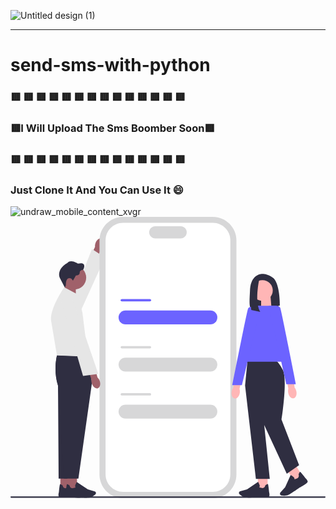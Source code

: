 

![Untitled design (1)](https://github.com/AmirabbasRouintan/send-sms-from-divar-iran-number/assets/110909074/8b6a1958-33e3-48cf-835d-3f7595bc6880)


---


# send-sms-with-python
 ### :red_square:   :red_square:   :red_square:   :red_square:   :red_square:   :red_square:   :red_square:   :red_square:   :red_square:   :red_square:   :red_square:    :red_square:    :red_square:    :red_square:  
  ### :red_square:I Will Upload The Sms Boomber Soon:red_square:  
### :red_square:   :red_square:   :red_square:   :red_square:   :red_square:   :red_square:   :red_square:   :red_square:   :red_square:   :red_square:   :red_square:    :red_square:    :red_square:    :red_square:    





### **Just Clone It And You Can Use It :smile:** 




![undraw_mobile_content_xvgr](https://github.com/AmirabbasRouintan/send-sms-from-divar-iran-number/assets/110909074/871a57ab-d2a2-48dc-9d9e-a092c3938fd8)<svg xmlns="http://www.w3.org/2000/svg" width="678.62" height="606.19" viewBox="0 0 678.62 606.19" xmlns:xlink="http://www.w3.org/1999/xlink"><path id="uuid-fb20b2b5-bc5b-4117-a1ee-c5d1a8aa62bd-97" d="m183.39,55.89c2.75-6.95,8.68-11.07,13.24-9.21,4.56,1.86,6.03,9.01,3.28,15.96-1.06,2.79-2.79,5.27-5.06,7.23l-12.04,29.28-14.07-6.29,13.36-28.2c-.3-3.01.14-6.02,1.28-8.78,0,0,0,0,0,0Z" fill="#a0616a" stroke-width="0"/><path d="m132.94,242.82s-20.19-9.78-18.79-16.8c1.4-7.03,61.55-156.74,61.55-156.74l27.85,18.3-70.61,155.25Z" fill="#e6e6e6" stroke-width="0"/><path d="m435.76,606.19h-193.12c-28.09,0-50.94-22.85-50.94-50.94V50.94c0-28.09,22.85-50.94,50.94-50.94h193.12c28.09,0,50.94,22.85,50.94,50.94v504.31c0,28.09-22.85,50.94-50.94,50.94Z" fill="#d7d7d8" stroke-width="0"/><path d="m435.9,592.4h-193.4c-20.79,0-37.71-16.92-37.71-37.71V50.51c0-20.79,16.92-37.71,37.71-37.71h193.4c20.79,0,37.71,16.92,37.71,37.71v504.18c0,20.79-16.92,37.71-37.71,37.71Z" fill="#fff" stroke-width="0"/><path d="m366.55,46.36h-54.69c-7.22,0-13.09-5.87-13.09-13.09s5.87-13.09,13.09-13.09h54.69c7.22,0,13.09,5.87,13.09,13.09s-5.87,13.09-13.09,13.09Z" fill="#d7d7d8" stroke-width="0"/><rect x="232.82" y="201.79" width="212.77" height="29.95" rx="14.98" ry="14.98" fill="#6c63ff" stroke-width="0"/><rect x="237.24" y="176.9" width="65.71" height="5.22" rx="2.61" ry="2.61" fill="#6c63ff" stroke-width="0"/><rect x="232.82" y="303.18" width="212.77" height="29.95" rx="14.98" ry="14.98" fill="#d7d7d8" stroke-width="0"/><rect x="237.24" y="278.28" width="65.71" height="5.22" rx="2.61" ry="2.61" fill="#d7d7d8" stroke-width="0"/><rect x="232.82" y="404.56" width="212.77" height="29.95" rx="14.98" ry="14.98" fill="#d7d7d8" stroke-width="0"/><rect x="237.24" y="379.67" width="65.71" height="5.22" rx="2.61" ry="2.61" fill="#d7d7d8" stroke-width="0"/><path d="m537.95,123.4s-20.62,2.33-21.95,34.25c-1.11,26.6-3.37,41.43,7.45,46.98,3.87,1.98,8.42,2.16,12.55.8l44.18-14.53s.67-47.89-14.63-59.52c-15.3-11.64-27.6-7.98-27.6-7.98Z" fill="#2f2e41" stroke-width="0"/><polygon points="562.31 196.78 539.95 204.13 539.95 171.95 560.23 171.95 562.31 196.78" fill="#ffb6b6" stroke-width="0"/><path id="uuid-e639489a-d12b-4c23-97cb-2af79ea40b7d-98" d="m493.96,379.49c-1.21,7.37-6.13,12.66-10.98,11.81-4.85-.85-7.81-7.52-6.59-14.9.44-2.95,1.61-5.75,3.41-8.14l5.54-31.17,15.08,3.16-7.07,30.39c.93,2.88,1.14,5.91.61,8.85,0,0,0,0,0,0Z" fill="#ffb6b6" stroke-width="0"/><path id="uuid-56df27a3-bbb6-4bd2-b7f5-888148e3fe66-99" d="m615.85,375.91c1.49,7.32-1.24,14.01-6.08,14.94-4.84.93-9.97-4.26-11.45-11.58-.63-2.92-.53-5.94.29-8.82l-5.89-31.11,15.22-2.41,4.19,30.92c1.89,2.36,3.16,5.12,3.72,8.06,0,0,0,0,0,0Z" fill="#ffb6b6" stroke-width="0"/><rect x="532.96" y="557.07" width="20.94" height="29.71" fill="#ffb6b6" stroke-width="0"/><path d="m512.57,604.77c-2.2,0-4.16-.05-5.64-.19-5.56-.51-10.87-4.62-13.54-7.02-1.2-1.08-1.58-2.8-.96-4.28h0c.45-1.06,1.34-1.86,2.45-2.17l14.7-4.2,23.8-16.06.27.48c.1.18,2.44,4.39,3.22,7.23.3,1.08.22,1.98-.23,2.68-.31.48-.75.76-1.1.92.43.45,1.78,1.37,5.94,2.03,6.07.96,7.35-5.33,7.4-5.59l.04-.21.18-.12c2.89-1.86,4.67-2.71,5.28-2.53.38.11,1.02.31,2.75,17.44.17.54,1.38,4.48.56,8.25-.89,4.1-18.81,2.69-22.4,2.37-.1.01-13.52.97-22.71.97Z" fill="#2f2e41" stroke-width="0"/><rect x="602.03" y="537.03" width="20.94" height="29.71" transform="translate(-199.26 407.72) rotate(-31.95)" fill="#ffb6b6" stroke-width="0"/><path d="m589.93,600.7c-2.46,0-4.72-.3-6.33-.58-1.58-.28-2.82-1.54-3.08-3.12h0c-.18-1.14.15-2.29.93-3.14l10.25-11.34,11.7-26.22.48.26c.18.1,4.39,2.43,6.56,4.43.83.76,1.24,1.57,1.22,2.4-.01.58-.23,1.04-.45,1.37.6.16,2.23.22,6.11-1.42,5.66-2.39,3.42-8.41,3.32-8.66l-.08-.2.09-.19c1.47-3.11,2.52-4.77,3.14-4.94.39-.11,1.03-.28,11.56,13.35.43.36,3.54,3.07,4.84,6.7,1.41,3.95-14.54,12.24-17.75,13.86-.1.08-16.79,12.21-23.65,15.66-2.72,1.37-5.94,1.79-8.87,1.79Z" fill="#2f2e41" stroke-width="0"/><path d="m569.32,308.62h-58.63l-5.32,54.54,23.28,201.52h29.93l-11.97-116.39,48.55,105.08,26.6-18.62-37.91-98.1s13.54-85.46,2.9-106.75c-10.64-21.28-17.43-21.28-17.43-21.28Z" fill="#2f2e41" stroke-width="0"/><polygon points="598.48 311.95 496.73 311.95 533.31 191.57 573.88 191.57 598.48 311.95" fill="#6c63ff" stroke-width="0"/><path d="m539.71,191.59s-25.27-.67-27.93,5.99c-2.66,6.65-33.92,164.94-33.92,164.94h20.62l41.24-170.93Z" fill="#6c63ff" stroke-width="0"/><path d="m556.15,191.73s22.26-2.82,24.92,3.83c2.66,6.65,33.92,164.94,33.92,164.94h-20.62s-38.22-168.77-38.22-168.77Z" fill="#6c63ff" stroke-width="0"/><circle cx="542.72" cy="158.58" r="22.28" fill="#ffb6b6" stroke-width="0"/><path d="m536.62,131.71s-12.26,49.79,1.37,73.06l-19.2-4.08s-7.44-54.49,7.52-64.4l10.31-4.59Z" fill="#2f2e41" stroke-width="0"/><path d="m678.62,603.58c0,.83-.67,1.5-1.5,1.5H1.5c-.83,0-1.5-.67-1.5-1.5s.67-1.5,1.5-1.5h675.62c.83,0,1.5.67,1.5,1.5Z" fill="#2e2e41" stroke-width="0"/><polygon points="115.1 174.73 140.71 183.15 140.71 146.28 117.47 146.28 115.1 174.73" fill="#a0616a" stroke-width="0"/><circle cx="137.54" cy="130.96" r="25.52" fill="#a0616a" stroke-width="0"/><path d="m131.04,132.96l3.52,4.27,6.36-11.14s8.12.42,8.12-5.61,7.45-6.2,7.45-6.2c0,0,10.55-18.42-11.3-13.57,0,0-15.16-10.38-22.69-1.51,0,0-23.11,11.64-16.5,31.9l10.99,20.89,2.49-4.73s-1.51-19.85,11.56-14.32Z" fill="#2f2e41" stroke-width="0"/><rect x="107.42" y="557.4" width="20.94" height="29.71" transform="translate(235.77 1144.5) rotate(-180)" fill="#a0616a" stroke-width="0"/><path d="m126.04,604.12c-3.58.32-21.5,1.74-22.4-2.37-.82-3.77.39-7.71.56-8.25,1.72-17.14,2.36-17.33,2.75-17.44.61-.18,2.39.67,5.28,2.53l.18.12.04.21c.05.27,1.33,6.56,7.4,5.59,4.16-.66,5.51-1.58,5.94-2.03-.35-.16-.79-.44-1.1-.92-.45-.7-.53-1.6-.23-2.68.78-2.85,3.12-7.06,3.22-7.23l.27-.48,23.8,16.06,14.7,4.2c1.11.32,2,1.11,2.45,2.17h0c.62,1.48.24,3.2-.96,4.28-2.67,2.4-7.97,6.51-13.54,7.02-1.48.14-3.44.19-5.64.19-9.19,0-22.61-.95-22.71-.97Z" fill="#2f2e41" stroke-width="0"/><path d="m155.1,301.25l-54.93-2.81s-8.42,31.92,2.22,65.18l1.28,200.29h31.04l29.26-206.61-8.87-56.05Z" fill="#2f2e41" stroke-width="0"/><path d="m145.83,167.65l-30.15-16s-32.49,47.48-28,73.2c4.5,25.72,12.48,73.6,12.48,73.6l66.51,2.81-11.61-94.29-9.23-39.32Z" fill="#e6e6e6" stroke-width="0"/><rect x="122.31" y="557.4" width="20.94" height="29.71" transform="translate(265.56 1144.5) rotate(-180)" fill="#a0616a" stroke-width="0"/><path d="m140.94,604.12c-3.58.32-21.5,1.74-22.4-2.37-.82-3.77.39-7.71.56-8.25,1.72-17.14,2.36-17.33,2.75-17.44.61-.18,2.39.67,5.28,2.53l.18.12.04.21c.05.27,1.33,6.56,7.4,5.59,4.16-.66,5.51-1.58,5.94-2.03-.35-.16-.79-.44-1.1-.92-.45-.7-.53-1.6-.23-2.68.78-2.85,3.12-7.06,3.22-7.23l.27-.48,23.8,16.06,14.7,4.2c1.11.32,2,1.11,2.45,2.17h0c.62,1.48.24,3.2-.96,4.28-2.67,2.4-7.97,6.51-13.54,7.02-1.48.14-3.44.19-5.64.19-9.19,0-22.61-.95-22.71-.97Z" fill="#2f2e41" stroke-width="0"/><path d="m166.67,301.25l-66.51-2.81s-8.42,31.92,2.22,65.18l12.86,200.29h31.04l29.26-206.61-8.87-56.05Z" fill="#2f2e41" stroke-width="0"/><path id="uuid-e3777ca2-fb97-40f5-b301-a7df89d05aed-100" d="m192.22,353.55c2.45,7.06.64,14.05-4.03,15.62-4.67,1.56-10.44-2.89-12.89-9.96-1.02-2.81-1.32-5.82-.88-8.78l-9.97-30.05,14.76-4.41,8.27,30.09c2.19,2.09,3.82,4.66,4.75,7.49,0,0,0,0,0,0Z" fill="#a0616a" stroke-width="0"/><path d="m108.54,178.95s21.68-5.76,25.21.48c3.52,6.24,55.57,158.96,55.57,158.96l-33.04,4.3-47.73-163.74Z" fill="#e6e6e6" stroke-width="0"/></svg>


